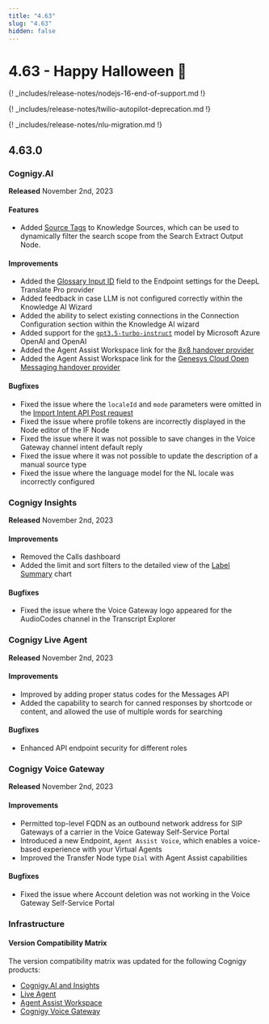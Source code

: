 ```yaml
---
title: "4.63"
slug: "4.63"
hidden: false
---
```


# 4.63 - Happy Halloween 🦇

{! _includes/release-notes/nodejs-16-end-of-support.md !}

{! _includes/release-notes/twilio-autopilot-deprecation.md !}

{! _includes/release-notes/nlu-migration.md !}

## 4.63.0

### Cognigy.AI

**Released** November 2nd, 2023

#### Features

- Added [Source Tags](../ai/knowledge-ai/overview.md#knowledge-source) to Knowledge Sources, which can be used to dynamically filter the search scope from the Search Extract Output Node.

#### Improvements

- Added the [Glossary Input ID](../ai/endpoints/real-time-translation-settings.md#configure-real-time-translation-settings) field to the Endpoint settings for the DeepL Translate Pro provider
- Added feedback in case LLM is not configured correctly within the Knowledge AI Wizard
- Added the ability to select existing connections in the Connection Configuration section within the Knowledge AI wizard
- Added support for the [`gpt3.5-turbo-instruct`](../ai/resources/build/llm.md#supported-models) model by Microsoft Azure OpenAI and OpenAI
- Added the Agent Assist Workspace link for the [8x8 handover provider](../ai/handover-providers/8x8.md)
- Added the Agent Assist Workspace link for the [Genesys Cloud Open Messaging handover provider](../ai/handover-providers/genesys-cloud-open-messaging.md)

#### Bugfixes

- Fixed the issue where the `localeId` and `mode` parameters were omitted in the [Import Intent API Post request](https://api-trial.cognigy.ai/openapi#post-/v2.0/flows/-flowId-/intents/import)
- Fixed the issue where profile tokens are incorrectly displayed in the Node editor of the IF Node
- Fixed the issue where it was not possible to save changes in the Voice Gateway channel intent default reply
- Fixed the issue where it was not possible to update the description of a manual source type
- Fixed the issue where the language model for the NL locale was incorrectly configured

### Cognigy Insights

**Released** November 2nd, 2023

#### Improvements

- Removed the Calls dashboard
- Added the limit and sort filters to the detailed view of the [Label Summary](../insights/dashboard-live-agent.md#label-summary) chart

#### Bugfixes

- Fixed the issue where the Voice Gateway logo appeared for the AudioCodes channel in the Transcript Explorer

### Cognigy Live Agent

**Released** November 2nd, 2023

#### Improvements

- Improved by adding proper status codes for the Messages API
- Added the capability to search for canned responses by shortcode or content, and allowed the use of multiple words for searching

#### Bugfixes

- Enhanced API endpoint security for different roles

### Cognigy Voice Gateway

**Released** November 2nd, 2023

#### Improvements

- Permitted top-level FQDN as an outbound network address for SIP Gateways of a carrier in the Voice Gateway Self-Service Portal
- Introduced a new Endpoint, `Agent Assist Voice`, which enables a voice-based experience with your Virtual Agents
- Improved the Transfer Node type `Dial` with Agent Assist capabilities

####  Bugfixes

- Fixed the issue where Account deletion was not working in the Voice Gateway Self-Service Portal

### Infrastructure

#### Version Compatibility Matrix

The version compatibility matrix was updated for the following Cognigy products:

- [Cognigy.AI and Insights](../ai/installation/version-compatibility-matrix.md)
- [Live Agent](../live-agent/installation/deployment/version-compatibility-matrix.md)
- [Agent Assist Workspace](../agent-assist/installation/version-compatibility-matrix.md)
- [Cognigy Voice Gateway](../voicegateway/installation/version-compatibility-matrix.md)